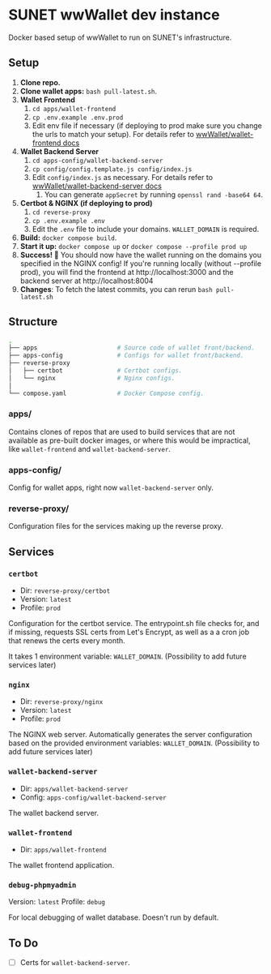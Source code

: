 # SUNET wwWallet dev instance

Docker based setup of wwWallet to run on SUNET's infrastructure.

## Setup

1. **Clone repo.**
2. **Clone wallet apps:** `bash pull-latest.sh`.
3. **Wallet Frontend**
    1. `cd apps/wallet-frontend`
    2. `cp .env.example .env.prod`
    3. Edit env file if necessary (if deploying to prod make sure you change the urls to match your setup). For details refer to [wwWallet/wallet-frontend docs](https://github.com/wwWallet/wallet-frontend)
4. **Wallet Backend Server**
    1. `cd apps-config/wallet-backend-server`
    2. `cp config/config.template.js config/index.js`
    3. Edit `config/index.js` as necessary. For details refer to [wwWallet/wallet-backend-server docs](https://github.com/wwWallet/wallet-backend-server)
        1. You can generate `appSecret` by running `openssl rand -base64 64`.
5. **Certbot & NGINX (if deploying to prod)**
    1. `cd reverse-proxy`
    2. `cp .env.example .env`
    3. Edit the `.env` file to include your domains. `WALLET_DOMAIN` is required.
6. **Build:** `docker compose build`.
7. **Start it up:** `docker compose up` or `docker compose --profile prod up`
8. **Success! 🤞** You should now have the wallet running on the domains you specified in the NGINX config! If you're running locally (without --profile prod), you will find the frontend at http://localhost:3000 and the backend server at http://localhost:8004
9. **Changes**: To fetch the latest commits, you can rerun `bash pull-latest.sh`


## Structure

```bash
.
├── apps                      # Source code of wallet front/backend.
├── apps-config               # Configs for wallet front/backend.
├── reverse-proxy
│   ├── certbot               # Certbot configs.
│   └── nginx                 # Nginx configs.
│
└── compose.yaml              # Docker Compose config.
```

### apps/

Contains clones of repos that are used to build services that are not available as pre-built docker images, or where this would be impractical, like `wallet-frontend` and `wallet-backend-server`.

### apps-config/

Config for wallet apps, right now `wallet-backend-server` only.

### reverse-proxy/

Configuration files for the services making up the reverse proxy.

## Services

### `certbot`
* Dir: `reverse-proxy/certbot`
* Version: `latest`
* Profile: `prod`

Configuration for the certbot service.
The entrypoint.sh file checks for, and if missing, requests SSL certs from Let's Encrypt, as well as a a cron job that renews the certs every month.

It takes 1 environment variable: `WALLET_DOMAIN`. (Possibility to add future services later)

### `nginx`
* Dir: `reverse-proxy/nginx`
* Version: `latest`
* Profile: `prod`

The NGINX web server. Automatically generates the server configuration based on the provided environment variables: `WALLET_DOMAIN`. (Possibility to add future services later)

### `wallet-backend-server`
* Dir: `apps/wallet-backend-server`
* Config: `apps-config/wallet-backend-server`

The wallet backend server.

### `wallet-frontend`
* Dir: `apps/wallet-frontend`

The wallet frontend application.

### `debug-phpmyadmin`
Version: `latest`
Profile: `debug`

For local debugging of wallet database. Doesn't run by default.

## To Do

- [ ] Certs for `wallet-backend-server`.